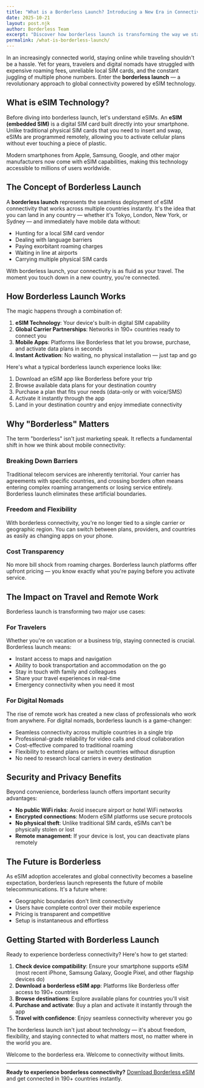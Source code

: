 ```yaml
---
title: "What is a Borderless Launch? Introducing a New Era in Connectivity"
date: 2025-10-21
layout: post.njk
author: Borderless Team
excerpt: "Discover how borderless launch is transforming the way we stay connected across the globe. No more physical SIM cards, no more roaming nightmares."
permalink: /what-is-borderless-launch/
---
```


In an increasingly connected world, staying online while traveling shouldn't be a hassle. Yet for years, travelers and digital nomads have struggled with expensive roaming fees, unreliable local SIM cards, and the constant juggling of multiple phone numbers. Enter the **borderless launch** — a revolutionary approach to global connectivity powered by eSIM technology.

## What is eSIM Technology?

Before diving into borderless launch, let's understand eSIMs. An **eSIM (embedded SIM)** is a digital SIM card built directly into your smartphone. Unlike traditional physical SIM cards that you need to insert and swap, eSIMs are programmed remotely, allowing you to activate cellular plans without ever touching a piece of plastic.

Modern smartphones from Apple, Samsung, Google, and other major manufacturers now come with eSIM capabilities, making this technology accessible to millions of users worldwide.

## The Concept of Borderless Launch

A **borderless launch** represents the seamless deployment of eSIM connectivity that works across multiple countries instantly. It's the idea that you can land in any country — whether it's Tokyo, London, New York, or Sydney — and immediately have mobile data without:

- Hunting for a local SIM card vendor
- Dealing with language barriers
- Paying exorbitant roaming charges
- Waiting in line at airports
- Carrying multiple physical SIM cards

With borderless launch, your connectivity is as fluid as your travel. The moment you touch down in a new country, you're connected.

## How Borderless Launch Works

The magic happens through a combination of:

1. **eSIM Technology**: Your device's built-in digital SIM capability
2. **Global Carrier Partnerships**: Networks in 190+ countries ready to connect you
3. **Mobile Apps**: Platforms like Borderless that let you browse, purchase, and activate data plans in seconds
4. **Instant Activation**: No waiting, no physical installation — just tap and go

Here's what a typical borderless launch experience looks like:

1. Download an eSIM app like Borderless before your trip
2. Browse available data plans for your destination country
3. Purchase a plan that fits your needs (data-only or with voice/SMS)
4. Activate it instantly through the app
5. Land in your destination country and enjoy immediate connectivity

## Why "Borderless" Matters

The term "borderless" isn't just marketing speak. It reflects a fundamental shift in how we think about mobile connectivity:

### Breaking Down Barriers

Traditional telecom services are inherently territorial. Your carrier has agreements with specific countries, and crossing borders often means entering complex roaming arrangements or losing service entirely. Borderless launch eliminates these artificial boundaries.

### Freedom and Flexibility

With borderless connectivity, you're no longer tied to a single carrier or geographic region. You can switch between plans, providers, and countries as easily as changing apps on your phone.

### Cost Transparency

No more bill shock from roaming charges. Borderless launch platforms offer upfront pricing — you know exactly what you're paying before you activate service.

## The Impact on Travel and Remote Work

Borderless launch is transforming two major use cases:

### For Travelers

Whether you're on vacation or a business trip, staying connected is crucial. Borderless launch means:

- Instant access to maps and navigation
- Ability to book transportation and accommodation on the go
- Stay in touch with family and colleagues
- Share your travel experiences in real-time
- Emergency connectivity when you need it most

### For Digital Nomads

The rise of remote work has created a new class of professionals who work from anywhere. For digital nomads, borderless launch is a game-changer:

- Seamless connectivity across multiple countries in a single trip
- Professional-grade reliability for video calls and cloud collaboration
- Cost-effective compared to traditional roaming
- Flexibility to extend plans or switch countries without disruption
- No need to research local carriers in every destination

## Security and Privacy Benefits

Beyond convenience, borderless launch offers important security advantages:

- **No public WiFi risks**: Avoid insecure airport or hotel WiFi networks
- **Encrypted connections**: Modern eSIM platforms use secure protocols
- **No physical theft**: Unlike traditional SIM cards, eSIMs can't be physically stolen or lost
- **Remote management**: If your device is lost, you can deactivate plans remotely

## The Future is Borderless

As eSIM adoption accelerates and global connectivity becomes a baseline expectation, borderless launch represents the future of mobile telecommunications. It's a future where:

- Geographic boundaries don't limit connectivity
- Users have complete control over their mobile experience
- Pricing is transparent and competitive
- Setup is instantaneous and effortless

## Getting Started with Borderless Launch

Ready to experience borderless connectivity? Here's how to get started:

1. **Check device compatibility**: Ensure your smartphone supports eSIM (most recent iPhone, Samsung Galaxy, Google Pixel, and other flagship devices do)
2. **Download a borderless eSIM app**: Platforms like Borderless offer access to 190+ countries
3. **Browse destinations**: Explore available plans for countries you'll visit
4. **Purchase and activate**: Buy a plan and activate it instantly through the app
5. **Travel with confidence**: Enjoy seamless connectivity wherever you go

The borderless launch isn't just about technology — it's about freedom, flexibility, and staying connected to what matters most, no matter where in the world you are.

Welcome to the borderless era. Welcome to connectivity without limits.

---

**Ready to experience borderless connectivity?** [Download Borderless eSIM](https://apps.apple.com/ph/app/borderless-esim-by-ai-tech-lab/id6748566873?uo=2) and get connected in 190+ countries instantly.
